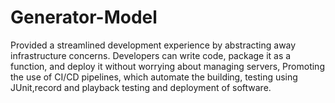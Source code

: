 # Generator-Model
Provided a streamlined development experience by abstracting away infrastructure concerns. Developers can write code, package it as a function, and deploy it without worrying about managing servers, Promoting the use of CI/CD pipelines, which automate the building, testing using JUnit,record and playback testing and deployment of software. 
